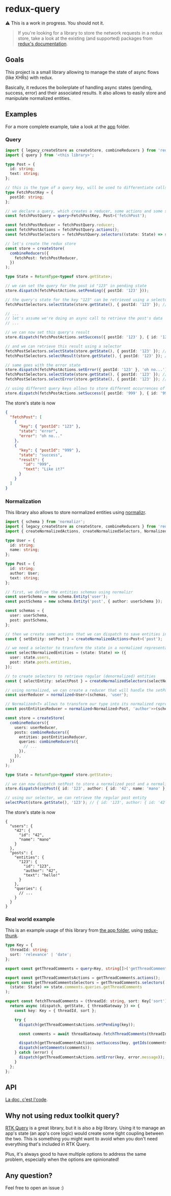 # redux-query

⚠️ This is a work in progress. You should not it.

> If you're looking for a library to store the network requests in a redux store, take a look at the existing
> (and supported) packages from
> [redux's documentation](https://redux.js.org/introduction/ecosystem#entities-and-collections).

## Goals

This project is a small library allowing to manage the state of async flows (like XHRs) with redux.

Basically, it reduces the boilerplate of handling async states (pending, success, error) and their associated
results. It also allows to easily store and manipulate normalized entities.

## Examples

For a more complete example, take a look at the [app](./app) folder.

### Query

```ts
import { legacy_createStore as createStore, combineReducers } from 'redux';
import { query } from '<this library>';

type Post = {
  id: string;
  text: string;
};

// this is the type of a query key, will be used to differentiate calls to the same query with different parameters
type FetchPostKey = {
  postId: string;
};

// we declare a query, which creates a reducer, some actions and some selectors
const fetchPostQuery = query<FetchPostKey, Post>('fetchPost');

const fetchPostReducer = fetchPostQuery.reducer;
const fetchPostActions = fetchPostQuery.actions();
const fetchPostSelectors = fetchPostQuery.selectors((state: State) => state.fetchPost);

// let's create the redux store
const store = createStore(
  combineReducers({
    fetchPost: fetchPostReducer,
  })
);

type State = ReturnType<typeof store.getState>;

// we can set the query for the post id "123" in pending state
store.dispatch(fetchPostActions.setPending({ postId: '123' }));

// the query's state for the key "123" can be retrieved using a selector
fetchPostSelectors.selectState(store.getState(), { postId: '123' }); // QueryState.pending

// ...
// let's assume we're doing an async call to retrieve the post's data
// ...

// we can now set this query's result
store.dispatch(fetchPostActions.setSuccess({ postId: '123' }, { id: '123', text: 'Hello!' }));

// and we can retrieve this result using a selector
fetchPostSelectors.selectState(store.getState(), { postId: '123' }); // QueryState.success
fetchPostSelectors.selectResult(store.getState(), { postId: '123' }); // { id: '123', text: 'Hello!' }

// same goes with the error state
store.dispatch(fetchPostActions.setError({ postId: '123' }, 'oh no...'));
fetchPostSelectors.selectState(store.getState(), { postId: '123' }); // QueryState.error
fetchPostSelectors.selectError(store.getState(), { postId: '123' }); // "oh no..."

// using different query keys allows to store different occurrences of the same query, but with different parameters
store.dispatch(fetchPostActions.setSuccess({ postId: '999' }, { id: '999', text: 'Like it?' }));
```

The store's state is now

```json
{
  "fetchPost": [
    {
      "key": { "postId": "123" },
      "state": "error",
      "error": "oh no..."
    },
    {
      "key": { "postId": "999" },
      "state": "success",
      "result": {
        "id": "999",
        "text": "Like it?"
      }
    }
  ]
}
```

### Normalization

This library also allows to store normalized entities using
[normalizr](https://github.com/paularmstrong/normalizr).

```ts
import { schema } from 'normalizr';
import { legacy_createStore as createStore, combineReducers } from 'redux';
import { createNormalizedActions, createNormalizedSelectors, Normalized, normalized } from '<this library>';

type User = {
  id: string;
  name: string;
};

type Post = {
  id: string;
  author: User;
  text: string;
};

// first, we define the entities schemas using normalizr
const userSchema = new schema.Entity('user');
const postSchema = new schema.Entity('post', { author: userSchema });

const schemas = {
  user: userSchema,
  post: postSchema,
};

// then we create some actions that we can dispatch to save entities in a normalized state
const { setEntity: setPost } = createNormalizedActions<Post>('post');

// we need a selector to transform the state in a normalized representation of our entities
const selectNormalizedEntities = (state: State) => ({
  user: state.users,
  post: state.posts.entities,
});

// to create selectors to retrieve regular (denormalized) entities
const { selectEntity: selectPost } = createNormalizedSelectors(selectNormalizedEntities, postSchema);

// using normalized, we can create a reducer that will handle the setPost action
const userReducer = normalized<User>(schemas, 'user');

// Normalized<T> allows to transform our type into its normalized representation, replacing the "author" key with a string
const postEntitiesReducer = normalized<Normalized<Post, 'author'>>(schemas, 'post');

const store = createStore(
  combineReducers({
    users: userReducer,
    posts: combineReducers({
      entities: postEntitiesReducer,
      queries: combineReducers({
        // ...
      }),
    }),
  })
);

type State = ReturnType<typeof store.getState>;

// we can now dispatch setPost to store a normalized post and a normalized user (the author) at the same time
store.dispatch(setPost({ id: '123', author: { id: '42', name: 'mano' }, text: 'hello!' }));

// using our selector, we can retrieve the regular post entity
selectPost(store.getState(), '123'); // { id: '123', author: { id: '42', name: 'mano' }, text: 'hello!' }
```

The store's state is now

```jsonc
{
  "users": {
    "42": {
      "id": "42",
      "name": "mano"
    }
  },
  "posts": {
    "entities": {
      "123": {
        "id": "123",
        "author": "42",
        "text": "hello!"
      }
    },
    "queries": {
      // ...
    }
  }
}
```

### Real world example

This is an example usage of this library from
[the app folder](./app/slices/comment/queries/get-thread-comments.ts), using
[redux-thunk](https://github.com/reduxjs/redux-thunk).

```ts
type Key = {
  threadId: string;
  sort: 'relevance' | 'date';
};

export const getThreadComments = query<Key, string[]>('getThreadComments');

export const getThreadCommentsActions = getThreadComments.actions();
export const getThreadCommentsSelectors = getThreadComments.selectors(
  (state: State) => state.comments.queries.getThreadComments
);

export const fetchThreadComments = (threadId: string, sort: Key['sort']): Thunk => {
  return async (dispatch, getState, { threadGateway }) => {
    const key: Key = { threadId, sort };

    try {
      dispatch(getThreadCommentsActions.setPending(key));

      const comments = await threadGateway.fetchThreadComments(threadId, sort);

      dispatch(getThreadCommentsActions.setSuccess(key, getIds(comments)));
      dispatch(setComments(comments));
    } catch (error) {
      dispatch(getThreadCommentsActions.setError(key, error.message));
    }
  };
};
```

## API

[La doc, c'est l'code](./lib).

## Why not using redux toolkit query?

[RTK Query](https://redux-toolkit.js.org/rtk-query) is a great library, but it is also a _big_ library. Using
it to manage an app's state (an app's core logic) would create some tight coupling between the two. This is
something you might want to avoid when you don't need everything that's included in RTK Query.

Plus, it's always good to have multiple options to address the same problem, especially when the options are
opinionated!

## Any question?

Feel free to open an issue :)
